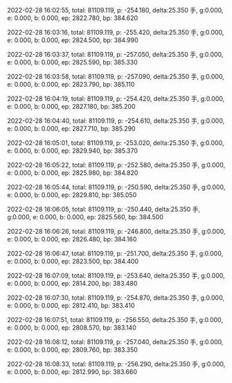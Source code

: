 2022-02-28 16:02:55, total: 81109.119, p: -254.180, delta:25.350 手, g:0.000, e: 0.000, b: 0.000, ep: 2822.780, bp: 384.620

2022-02-28 16:03:16, total: 81109.119, p: -255.420, delta:25.350 手, g:0.000, e: 0.000, b: 0.000, ep: 2824.500, bp: 384.990

2022-02-28 16:03:37, total: 81109.119, p: -257.050, delta:25.350 手, g:0.000, e: 0.000, b: 0.000, ep: 2825.590, bp: 385.330

2022-02-28 16:03:58, total: 81109.119, p: -257.090, delta:25.350 手, g:0.000, e: 0.000, b: 0.000, ep: 2823.790, bp: 385.110

2022-02-28 16:04:19, total: 81109.119, p: -254.420, delta:25.350 手, g:0.000, e: 0.000, b: 0.000, ep: 2827.180, bp: 385.200

2022-02-28 16:04:40, total: 81109.119, p: -254.610, delta:25.350 手, g:0.000, e: 0.000, b: 0.000, ep: 2827.710, bp: 385.290

2022-02-28 16:05:01, total: 81109.119, p: -253.020, delta:25.350 手, g:0.000, e: 0.000, b: 0.000, ep: 2829.940, bp: 385.370

2022-02-28 16:05:22, total: 81109.119, p: -252.580, delta:25.350 手, g:0.000, e: 0.000, b: 0.000, ep: 2825.980, bp: 384.820

2022-02-28 16:05:44, total: 81109.119, p: -250.590, delta:25.350 手, g:0.000, e: 0.000, b: 0.000, ep: 2829.810, bp: 385.050

2022-02-28 16:06:05, total: 81109.119, p: -250.440, delta:25.350 手, g:0.000, e: 0.000, b: 0.000, ep: 2825.560, bp: 384.500

2022-02-28 16:06:26, total: 81109.119, p: -246.800, delta:25.350 手, g:0.000, e: 0.000, b: 0.000, ep: 2826.480, bp: 384.160

2022-02-28 16:06:47, total: 81109.119, p: -251.700, delta:25.350 手, g:0.000, e: 0.000, b: 0.000, ep: 2823.500, bp: 384.400

2022-02-28 16:07:09, total: 81109.119, p: -253.640, delta:25.350 手, g:0.000, e: 0.000, b: 0.000, ep: 2814.200, bp: 383.480

2022-02-28 16:07:30, total: 81109.119, p: -254.870, delta:25.350 手, g:0.000, e: 0.000, b: 0.000, ep: 2812.410, bp: 383.410

2022-02-28 16:07:51, total: 81109.119, p: -256.550, delta:25.350 手, g:0.000, e: 0.000, b: 0.000, ep: 2808.570, bp: 383.140

2022-02-28 16:08:12, total: 81109.119, p: -257.040, delta:25.350 手, g:0.000, e: 0.000, b: 0.000, ep: 2809.760, bp: 383.350

2022-02-28 16:08:33, total: 81109.119, p: -256.290, delta:25.350 手, g:0.000, e: 0.000, b: 0.000, ep: 2812.990, bp: 383.660